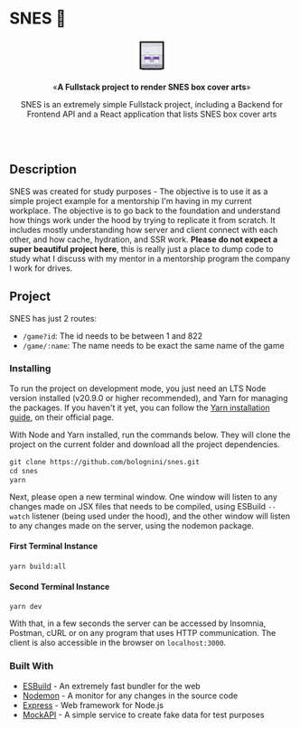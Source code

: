 # SNES 👾

<p align="center"><img src="assets/icon.png" alt="SNES console" width="60"></p>
<p align="center">&laquo;<b>A Fullstack project to render SNES box cover arts</b>&raquo;</p>
<p align="center">SNES is an extremely simple Fullstack project, including a Backend for Frontend API and a React application that lists SNES box cover arts</p>
<br />
<br />

## Description

SNES was created for study purposes - The objective is to use it as a simple project example for a mentorship I'm having in my current workplace. The objective is to go back to the foundation and understand how things work under the hood by trying to replicate it from scratch. It includes mostly understanding how server and client connect with each other, and how cache, hydration, and SSR work. **Please do not expect a super beautiful project here**, this is really just a place to dump code to study what I discuss with my mentor in a mentorship program the company I work for drives.

## Project

SNES has just 2 routes:

- `/game?id`: The id needs to be between 1 and 822 <br/>
- `/game/:name`: The name needs to be exact the same name of the game <br/>

### Installing

To run the project on development mode, you just need an LTS Node version installed (v20.9.0 or higher recommended), and Yarn for managing the packages. If you haven't it yet, you can follow the [Yarn installation guide](https://classic.yarnpkg.com/pt-BR/docs/install/), on their official page.

With Node and Yarn installed, run the commands below. They will clone the project on the current folder and download all the project dependencies.

```shell
git clone https://github.com/bolognini/snes.git
cd snes
yarn
```

Next, please open a new terminal window. One window will listen to any changes made on JSX files that needs to be compiled, using ESBuild `--watch` listener (being used under the hood), and the other window will listen to any changes made on the server, using the nodemon package.

#### First Terminal Instance

```shell
yarn build:all
```

#### Second Terminal Instance

```shell
yarn dev
```

With that, in a few seconds the server can be accessed by Insomnia, Postman, cURL or on any program that uses HTTP communication. The client is also accessible in the browser on `localhost:3000`.

### Built With

- [ESBuild](https://esbuild.github.io/) - An extremely fast bundler for the web
- [Nodemon](https://nodemon.io/) - A monitor for any changes in the source code
- [Express](https://expressjs.com/) - Web framework for Node.js
- [MockAPI](https://mockapi.io/) - A simple service to create fake data for test purposes
